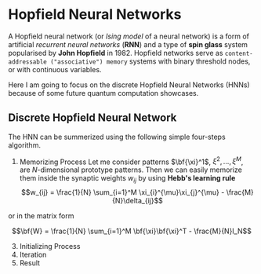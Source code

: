 # Hopfield Neural Networks
A Hopfield neural network (or *Ising model* of a neural network) is a form of artificial *recurrent neural networks* (__RNN__) and a type of **spin glass** system popularised by **John Hopfield** in 1982. Hopfield networks serve as `content-addressable ("associative") memory` systems with binary threshold nodes, or with continuous variables.



Here I am going to focus on the discrete Hopfield Neural Networks (HNNs) because of some future quantum computation showcases.

## Discrete Hopfield Neural Network
The HNN can be summerized using the following simple four-steps algorithm.

1. Memorizing Process
Let me consider patterns $\bf{\xi}^1$, $\xi^2, \ldots, \xi^M$, are $N$-dimensional prototype patterns. Then we can easily memorize them inside the synaptic weights ${w_{ij}}$ by using **Hebb's learning rule**
$$w_{ij} = \frac{1}{N} \sum_{i=1}^M \xi_{i}^{\mu}\xi_{j}^{\mu} - \frac{M}{N}\delta_{ij}$$

or in the matrix form

$$\bf{W} = \frac{1}{N} \sum_{i=1}^M \bf{\xi}\bf{\xi}^T - \frac{M}{N}I_N$$

3. Initializing Process
4. Iteration
5. Result
